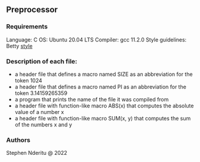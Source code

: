 ## Preprocessor
### Requirements
Language: C
OS: Ubuntu 20.04 LTS
Compiler: gcc 11.2.0 
Style guidelines: Betty [style](https://github.com/holbertonschool/Betty/wiki)
### Description of each file:
* a header file that defines a macro named SIZE as an abbreviation for the token 1024
* a header file that defines a macro named PI as an abbreviation for the token 3.14159265359
* a program that prints the name of the file it was compiled from
* a header file with function-like macro ABS(x) that computes the absolute value of a number x
* a header file with function-like macro SUM(x, y) that computes the sum of the numbers x and y

### Authors
 Stephen Nderitu @ 2022
